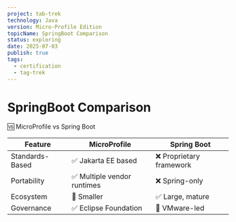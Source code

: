 ```yaml
---
project: tab-trek
technology: Java
version: Micro-Profile Edition
topicName: SpringBoot Comparison
status: exploring
date: 2025-07-03
publish: true
tags:
  - certification
  - tag-trek
---
```



# SpringBoot Comparison

🆚 MicroProfile vs Spring Boot

| Feature           | MicroProfile                | Spring Boot                |
|------------------|-----------------------------|----------------------------|
| Standards-Based  | ✅ Jakarta EE based          | ❌ Proprietary framework   |
| Portability       | ✅ Multiple vendor runtimes  | ❌ Spring-only             |
| Ecosystem         | 🔸 Smaller                  | ✅ Large, mature           |
| Governance        | ✅ Eclipse Foundation        | 🔸 VMware-led              |